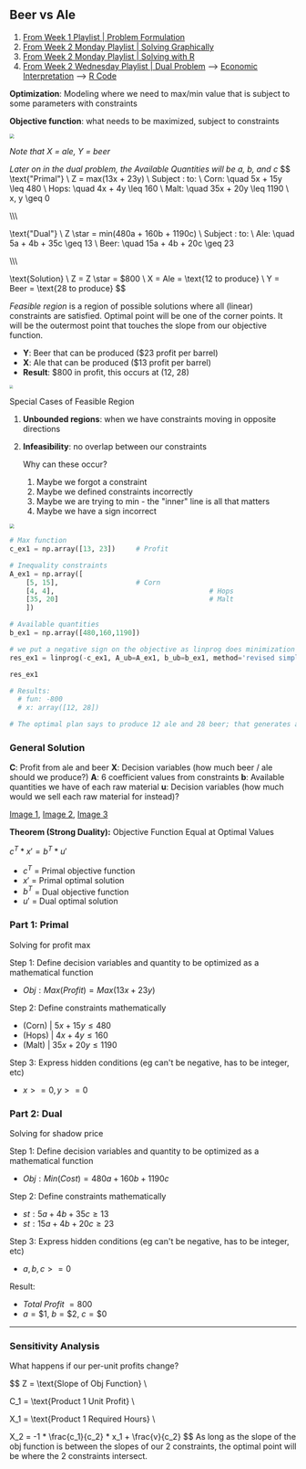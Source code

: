 

## Beer vs Ale

1. [From Week 1 Playlist | Problem Formulation](https://youtu.be/nMC8Lm4q6PM?si=tWgUZeQQjgBCSlGJ&t=959) 
2. [From Week 2 Monday Playlist | Solving Graphically](https://youtu.be/dZdQOfsZJdA?si=ayUbx0hQ1qLi8B7M)
3. [From Week 2 Monday Playlist | Solving with R](https://www.youtube.com/watch?v=xfkdt0geeHY&list=PL8uIP3DsMWIyAXuHDB2Y2ZpV-xcAFw4au&index=9)
4. [From Week 2 Wednesday Playlist | Dual Problem](https://www.youtube.com/watch?v=HMrq1HPAkzc&list=PL8uIP3DsMWIxgSIfkKXv0GxJFAazocko3&index=2) --> [Economic Interpretation](https://www.youtube.com/watch?v=hDw970ogeOY&list=PL8uIP3DsMWIxgSIfkKXv0GxJFAazocko3&index=3) --> [R Code](https://www.youtube.com/watch?v=F3PsccapBrA&list=PL8uIP3DsMWIxgSIfkKXv0GxJFAazocko3&index=4)



**Optimization**: Modeling where we need to max/min value that is subject to some parameters with constraints 

**Objective function**: what needs to be maximized, subject to constraints

<img src="https://i.imgur.com/7zICd6P.png" style="zoom:50%;" />

*Note that X = ale, Y = beer*

*Later on in the dual problem, the Available Quantities will be a, b, and c*
$$
\text{"Primal"} \\
Z = max(13x + 23y) \\
Subject \: to: \\
Corn: \quad 5x + 15y \leq 480 \\
Hops: \quad 4x + 4y \leq 160 \\
Malt: \quad 35x + 20y \leq 1190 \\
x, y \geq 0

\\\\\\

\text{"Dual"} \\
Z \star = min(480a + 160b + 1190c) \\
Subject \: to: \\
Ale: \quad 5a + 4b + 35c \geq 13 \\
Beer: \quad 15a + 4b + 20c \geq 23 

\\\\\\

\text{Solution} \\
Z = Z \star = \$800 \\
X = Ale = \text{12 to produce} \\
Y = Beer = \text{28 to produce}
$$

*Feasible* *region* is a region of possible solutions where all (linear) constraints are satisfied. Optimal point will be one of the corner points. It will be the outermost point that touches the slope from our objective function.

- **Y**: Beer that can be produced (\$23 profit per barrel)
- **X**: Ale that can be produced (\$13 profit per barrel)
- **Result**: $800 in profit, this occurs at (12, 28)

<img src="https://i.imgur.com/fSt6ESQ.png" style="zoom:40%;" />

Special Cases of Feasible Region

1. **Unbounded regions**: when we have constraints moving in opposite directions

2. **Infeasibility**: no overlap between our constraints

   Why can these occur?

   1. Maybe we forgot a constraint
   2. Maybe we defined constraints incorrectly
   3. Maybe we are trying to min - the "inner" line is all that matters
   4. Maybe we have a sign incorrect 

<img src="https://i.imgur.com/7zICd6P.png" style="zoom:50%;" />

```python
# Max function
c_ex1 = np.array([13, 23])     # Profit

# Inequality constraints
A_ex1 = np.array([
    [5, 15],                   # Corn
    [4, 4],										 # Hops
    [35, 20]									 # Malt
    ])

# Available quantities
b_ex1 = np.array([480,160,1190])

# we put a negative sign on the objective as linprog does minimization
res_ex1 = linprog(-c_ex1, A_ub=A_ex1, b_ub=b_ex1, method='revised simplex')

res_ex1

# Results:
  # fun: -800
  # x: array([12, 28])

# The optimal plan says to produce 12 ale and 28 beer; that generates a maximizing value of revenue of $800.
```



### General Solution

**C**:   Profit from ale and beer
**X**:   Decision variables (how much beer / ale should we produce?)
**A**:   6 coefficient values from constraints
**b**:   Available quantities we have of each raw material
**u**:   Decision variables (how much would we sell each raw material for instead)?

[Image 1](https://i.imgur.com/xBoaNH2.png), [Image 2](https://i.imgur.com/5SmtZcs.png), [Image 3](https://i.imgur.com/eA8xexD.png)

**Theorem (Strong Duality):** Objective Function Equal at Optimal Values

$c^T * x' = b^T * u'$ 

- $c^T$ = Primal objective function  
- $x'$ = Primal optimal solution  
- $b^T$ = Dual objective function
- $u'$ = Dual optimal solution  



### Part 1: Primal 

Solving for profit max

Step 1: Define decision variables and quantity to be optimized as a mathematical function

- $Obj: Max(Profit) = Max(13x + 23y)$

Step 2: Define constraints mathematically

- (Corn)   |  $5x + 15y \leq 480$
- (Hops)  |   $4x + 4y \leq 160$     
- (Malt)   |    $35x + 20y \leq 1190$

Step 3: Express hidden conditions (eg can't be negative, has to be integer, etc)

- $x >= 0, y >= 0$



### Part 2: Dual

Solving for shadow price

Step 1: Define decision variables and quantity to be optimized as a mathematical function

- $Obj: Min(Cost) = 480a + 160b + 1190c$

Step 2: Define constraints mathematically

- $st: 5a + 4b + 35c \geq 13$ 
- $st: 15a + 4b + 20c \geq 23$ 

Step 3: Express hidden conditions (eg can't be negative, has to be integer, etc)

- $a, b, c >= 0$

Result:

- $Total \: Profit \: = 800$
- $a = \$1, \: b = \$2, \: c = \$0$

---

### Sensitivity Analysis

What happens if our per-unit profits change?

$$
Z = \text{Slope of Obj Function} \\

C_1 = \text{Product 1 Unit Profit} \\

X_1 = \text{Product 1 Required Hours} \\

X_2 = -1 * \frac{c_1}{c_2} * x_1 + \frac{v}{c_2}
$$
As long as the slope of the obj function is between the slopes of our 2 constraints, the optimal point will be where the 2 constraints intersect.